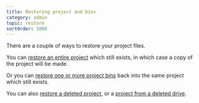 ```yaml
---
title: Restoring project and bins
category: admin
topic: restore
sortOrder: 1000
---
```


There are a couple of ways to restore your project files.

You can [restore an entire project](/v3/admin/restore-whole-project.html) which still exists, in which case a copy of the project will be made.

Or you can [restore one or more project bins](/v3/admin/restore-project-bins.html) back into the same project which still exists.

You can also [restore a deleted project](/v3/admin/restore-deleted-project.html), or a [project from a deleted drive](/v3/admin/restore-project-from-deleted-drive.html).
